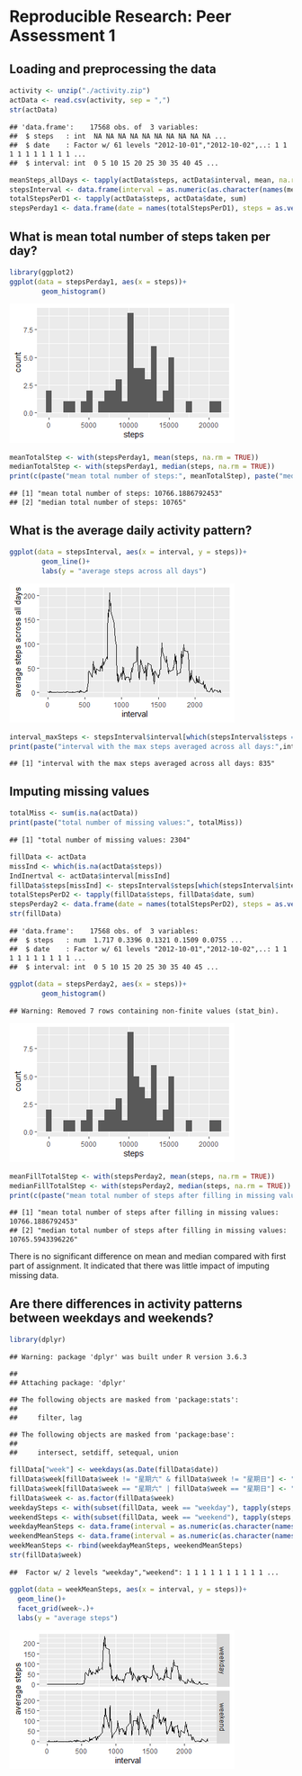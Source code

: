 Reproducible Research: Peer Assessment 1
========================================


## Loading and preprocessing the data

```r
activity <- unzip("./activity.zip")
actData <- read.csv(activity, sep = ",")
str(actData)
```

```
## 'data.frame':	17568 obs. of  3 variables:
##  $ steps   : int  NA NA NA NA NA NA NA NA NA NA ...
##  $ date    : Factor w/ 61 levels "2012-10-01","2012-10-02",..: 1 1 1 1 1 1 1 1 1 1 ...
##  $ interval: int  0 5 10 15 20 25 30 35 40 45 ...
```


```r
meanSteps_allDays <- tapply(actData$steps, actData$interval, mean, na.rm = TRUE)
stepsInterval <- data.frame(interval = as.numeric(as.character(names(meanSteps_allDays))), steps = as.vector(meanSteps_allDays))
totalStepsPerD1 <- tapply(actData$steps, actData$date, sum)
stepsPerday1 <- data.frame(date = names(totalStepsPerD1), steps = as.vector(totalStepsPerD1))
```


## What is mean total number of steps taken per day?

```r
library(ggplot2)
ggplot(data = stepsPerday1, aes(x = steps))+
        geom_histogram()
```
![](https://github.com/younglogos/RepData_PeerAssessment1/blob/master/figure/histogram1.png)


```r
meanTotalStep <- with(stepsPerday1, mean(steps, na.rm = TRUE))
medianTotalStep <- with(stepsPerday1, median(steps, na.rm = TRUE))
print(c(paste("mean total number of steps:", meanTotalStep), paste("median total number of steps:", medianTotalStep)))
```

```
## [1] "mean total number of steps: 10766.1886792453"
## [2] "median total number of steps: 10765"
```


## What is the average daily activity pattern?

```r
ggplot(data = stepsInterval, aes(x = interval, y = steps))+
        geom_line()+
        labs(y = "average steps across all days")
```
![](https://github.com/younglogos/RepData_PeerAssessment1/blob/master/figure/time_series1.png)


```r
interval_maxSteps <- stepsInterval$interval[which(stepsInterval$steps == max(stepsInterval$steps))]
print(paste("interval with the max steps averaged across all days:",interval_maxSteps))
```

```
## [1] "interval with the max steps averaged across all days: 835"
```

## Imputing missing values

```r
totalMiss <- sum(is.na(actData))
print(paste("total number of missing values:", totalMiss))
```

```
## [1] "total number of missing values: 2304"
```


```r
fillData <- actData
missInd <- which(is.na(actData$steps))
IndInertval <- actData$interval[missInd]
fillData$steps[missInd] <- stepsInterval$steps[which(stepsInterval$interval == IndInertval)]
totalStepsPerD2 <- tapply(fillData$steps, fillData$date, sum)
stepsPerday2 <- data.frame(date = names(totalStepsPerD2), steps = as.vector(totalStepsPerD2))
str(fillData)
```

```
## 'data.frame':	17568 obs. of  3 variables:
##  $ steps   : num  1.717 0.3396 0.1321 0.1509 0.0755 ...
##  $ date    : Factor w/ 61 levels "2012-10-01","2012-10-02",..: 1 1 1 1 1 1 1 1 1 1 ...
##  $ interval: int  0 5 10 15 20 25 30 35 40 45 ...
```


```r
ggplot(data = stepsPerday2, aes(x = steps))+
        geom_histogram()
```

```
## Warning: Removed 7 rows containing non-finite values (stat_bin).
```
![](https://github.com/younglogos/RepData_PeerAssessment1/blob/master/figure/histogram2.png)


```r
meanFillTotalStep <- with(stepsPerday2, mean(steps, na.rm = TRUE))
medianFillTotalStep <- with(stepsPerday2, median(steps, na.rm = TRUE))
print(c(paste("mean total number of steps after filling in missing values:", meanFillTotalStep), paste("median total number of steps after filling in missing values:", medianFillTotalStep)))
```

```
## [1] "mean total number of steps after filling in missing values: 10766.1886792453"  
## [2] "median total number of steps after filling in missing values: 10765.5943396226"
```

There is no significant difference on mean and median compared with first part of assignment. It indicated that there was little impact of imputing missing data.


## Are there differences in activity patterns between weekdays and weekends?

```r
library(dplyr)
```

```
## Warning: package 'dplyr' was built under R version 3.6.3
```

```
## 
## Attaching package: 'dplyr'
```

```
## The following objects are masked from 'package:stats':
## 
##     filter, lag
```

```
## The following objects are masked from 'package:base':
## 
##     intersect, setdiff, setequal, union
```

```r
fillData["week"] <- weekdays(as.Date(fillData$date))
fillData$week[fillData$week != "星期六" & fillData$week != "星期日"] <- "weekday"
fillData$week[fillData$week == "星期六" | fillData$week == "星期日"] <- "weekend"
fillData$week <- as.factor(fillData$week)
weekdaySteps <- with(subset(fillData, week == "weekday"), tapply(steps,interval, mean, na.rm = TRUE))
weekendSteps <- with(subset(fillData, week == "weekend"), tapply(steps,interval, mean, na.rm = TRUE))
weekdayMeanSteps <- data.frame(interval = as.numeric(as.character(names(weekdaySteps))), steps = as.vector(weekdaySteps), week = rep("weekday", dim(weekdaySteps)[1]))
weekendMeanSteps <- data.frame(interval = as.numeric(as.character(names(weekendSteps))), steps = as.vector(weekendSteps), week = rep("weekend", dim(weekendSteps)[1]))
weekMeanSteps <- rbind(weekdayMeanSteps, weekendMeanSteps)
str(fillData$week)
```

```
##  Factor w/ 2 levels "weekday","weekend": 1 1 1 1 1 1 1 1 1 1 ...
```



```r
ggplot(data = weekMeanSteps, aes(x = interval, y = steps))+
  geom_line()+
  facet_grid(week~.)+
  labs(y = "average steps")
```
![](https://github.com/younglogos/RepData_PeerAssessment1/blob/master/figure/time_series2.png)
